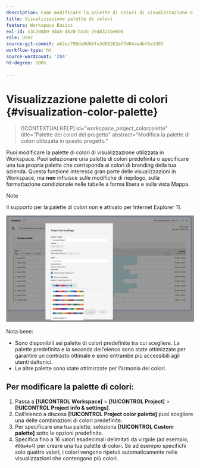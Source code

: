 ```yaml
---
description: Come modificare la palette di colori di visualizzazione o specificare una propria palette di colori personalizzata.
title: Visualizzazione palette di colori
feature: Workspace Basics
exl-id: c3c208b9-84a5-4620-ba3c-7e483215e698
role: User
source-git-commit: a62ac798da9d66fa3d88262ef7d04aa4bf6a3303
workflow-type: ht
source-wordcount: '204'
ht-degree: 100%

---
```


# Visualizzazione palette di colori {#visualization-color-palette}

<!-- markdownlint-disable MD034 -->

>[!CONTEXTUALHELP]
>id="workspace_project_colorpalette"
>title="Palette dei colori del progetto"
>abstract="Modifica la palette di colori utilizzata in questo progetto."

<!-- markdownlint-enable MD034 -->


Puoi modificare la palette di colori di visualizzazione utilizzata in Workspace. Puoi selezionare una palette di colori predefinita o specificare una tua propria palette che corrisponda ai colori di branding della tua azienda. Questa funzione interessa gran parte delle visualizzazioni in Workspace, ma **non** influisce sulle modifiche di riepilogo, sulla formattazione condizionale nelle tabelle a forma libera e sulla vista Mappa.

>[!NOTE]
>
>Il supporto per la palette di colori non è attivato per Internet Explorer 11.

![Finestra Informazioni e impostazioni progetto.](assets/color-palettes.png)

Nota bene:

* Sono disponibili sei palette di colori predefinite tra cui scegliere. La palette predefinita e la seconda dell’elenco sono state ottimizzate per garantire un contrasto ottimale e sono entrambe più accessibili agli utenti daltonici.
* Le altre palette sono state ottimizzate per l’armonia dei colori.

## Per modificare la palette di colori:

1. Passa a **[!UICONTROL Workspace]** > **[!UICONTROL Project]** > **[!UICONTROL Project info & settings]**.
1. Dall’elenco a discesa **[!UICONTROL Project color palette]** puoi scegliere una delle combinazioni di colori predefinite.
1. Per specificare una tua palette, seleziona **[!UICONTROL Custom palette]** sotto le opzioni predefinite.
1. Specifica fino a 16 valori esadecimali delimitati da virgole (ad esempio, `#00a4e4`) per creare una tua palette di colori. Se ad esempio specifichi solo quattro valori, i colori vengono ripetuti automaticamente nelle visualizzazioni che contengono più colori.
